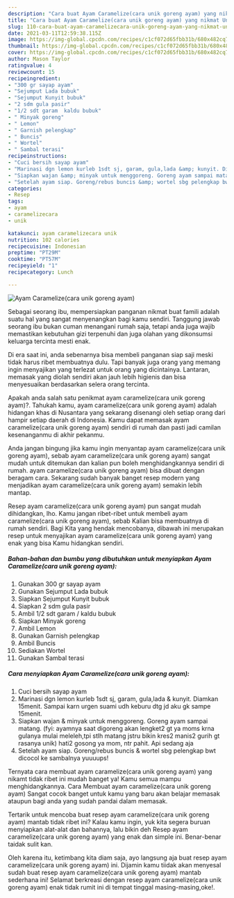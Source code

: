 ```yaml
---
description: "Cara buat Ayam Caramelize(cara unik goreng ayam) yang nikmat Untuk Jualan"
title: "Cara buat Ayam Caramelize(cara unik goreng ayam) yang nikmat Untuk Jualan"
slug: 110-cara-buat-ayam-caramelizecara-unik-goreng-ayam-yang-nikmat-untuk-jualan
date: 2021-03-11T12:59:38.115Z
image: https://img-global.cpcdn.com/recipes/c1cf072d65fbb31b/680x482cq70/ayam-caramelizecara-unik-goreng-ayam-foto-resep-utama.jpg
thumbnail: https://img-global.cpcdn.com/recipes/c1cf072d65fbb31b/680x482cq70/ayam-caramelizecara-unik-goreng-ayam-foto-resep-utama.jpg
cover: https://img-global.cpcdn.com/recipes/c1cf072d65fbb31b/680x482cq70/ayam-caramelizecara-unik-goreng-ayam-foto-resep-utama.jpg
author: Mason Taylor
ratingvalue: 4
reviewcount: 15
recipeingredient:
- "300 gr sayap ayam"
- "Sejumput Lada bubuk"
- "Sejumput Kunyit bubuk"
- "2 sdm gula pasir"
- "1/2 sdt garam  kaldu bubuk"
- " Minyak goreng"
- " Lemon"
- " Garnish pelengkap"
- " Buncis"
- " Wortel"
- " Sambal terasi"
recipeinstructions:
- "Cuci bersih sayap ayam"
- "Marinasi dgn lemon kurleb 1sdt sj, garam, gula,lada &amp; kunyit. Diamkan 15menit. Sampai karn urgen suami udh keburu dtg jd aku gk sampe 15menit."
- "Siapkan wajan &amp; minyak untuk menggoreng. Goreng ayam sampai matang. (fyi: ayamnya saat digoreng akan lengket2 gt ya moms krna gulanya mulai meleleh,tpi stlh matang jstru bikin kres2 manis2 gurih gt rasanya unik) hati2 gosong ya mom, ntr pahit. Api sedang aja"
- "Setelah ayam siap. Goreng/rebus buncis &amp; wortel sbg pelengkap bwt dicocol ke sambalnya yuuuups!"
categories:
- Resep
tags:
- ayam
- caramelizecara
- unik

katakunci: ayam caramelizecara unik 
nutrition: 102 calories
recipecuisine: Indonesian
preptime: "PT29M"
cooktime: "PT57M"
recipeyield: "1"
recipecategory: Lunch

---
```



![Ayam Caramelize(cara unik goreng ayam)](https://img-global.cpcdn.com/recipes/c1cf072d65fbb31b/680x482cq70/ayam-caramelizecara-unik-goreng-ayam-foto-resep-utama.jpg)

Sebagai seorang ibu, mempersiapkan panganan nikmat buat famili adalah suatu hal yang sangat menyenangkan bagi kamu sendiri. Tanggung jawab seorang ibu bukan cuman menangani rumah saja, tetapi anda juga wajib memastikan kebutuhan gizi terpenuhi dan juga olahan yang dikonsumsi keluarga tercinta mesti enak.

Di era  saat ini, anda sebenarnya bisa membeli panganan siap saji meski tidak harus ribet membuatnya dulu. Tapi banyak juga orang yang memang ingin menyajikan yang terlezat untuk orang yang dicintainya. Lantaran, memasak yang diolah sendiri akan jauh lebih higienis dan bisa menyesuaikan berdasarkan selera orang tercinta. 



Apakah anda salah satu penikmat ayam caramelize(cara unik goreng ayam)?. Tahukah kamu, ayam caramelize(cara unik goreng ayam) adalah hidangan khas di Nusantara yang sekarang disenangi oleh setiap orang dari hampir setiap daerah di Indonesia. Kamu dapat memasak ayam caramelize(cara unik goreng ayam) sendiri di rumah dan pasti jadi camilan kesenanganmu di akhir pekanmu.

Anda jangan bingung jika kamu ingin menyantap ayam caramelize(cara unik goreng ayam), sebab ayam caramelize(cara unik goreng ayam) sangat mudah untuk ditemukan dan kalian pun boleh menghidangkannya sendiri di rumah. ayam caramelize(cara unik goreng ayam) bisa dibuat dengan beragam cara. Sekarang sudah banyak banget resep modern yang menjadikan ayam caramelize(cara unik goreng ayam) semakin lebih mantap.

Resep ayam caramelize(cara unik goreng ayam) pun sangat mudah dihidangkan, lho. Kamu jangan ribet-ribet untuk membeli ayam caramelize(cara unik goreng ayam), sebab Kalian bisa membuatnya di rumah sendiri. Bagi Kita yang hendak mencobanya, dibawah ini merupakan resep untuk menyajikan ayam caramelize(cara unik goreng ayam) yang enak yang bisa Kamu hidangkan sendiri.

<!--inarticleads1-->

##### Bahan-bahan dan bumbu yang dibutuhkan untuk menyiapkan Ayam Caramelize(cara unik goreng ayam):

1. Gunakan 300 gr sayap ayam
1. Gunakan Sejumput Lada bubuk
1. Siapkan Sejumput Kunyit bubuk
1. Siapkan 2 sdm gula pasir
1. Ambil 1/2 sdt garam / kaldu bubuk
1. Siapkan  Minyak goreng
1. Ambil  Lemon
1. Gunakan  Garnish pelengkap
1. Ambil  Buncis
1. Sediakan  Wortel
1. Gunakan  Sambal terasi




<!--inarticleads2-->

##### Cara menyiapkan Ayam Caramelize(cara unik goreng ayam):

1. Cuci bersih sayap ayam
1. Marinasi dgn lemon kurleb 1sdt sj, garam, gula,lada &amp; kunyit. Diamkan 15menit. Sampai karn urgen suami udh keburu dtg jd aku gk sampe 15menit.
1. Siapkan wajan &amp; minyak untuk menggoreng. Goreng ayam sampai matang. (fyi: ayamnya saat digoreng akan lengket2 gt ya moms krna gulanya mulai meleleh,tpi stlh matang jstru bikin kres2 manis2 gurih gt rasanya unik) hati2 gosong ya mom, ntr pahit. Api sedang aja
1. Setelah ayam siap. Goreng/rebus buncis &amp; wortel sbg pelengkap bwt dicocol ke sambalnya yuuuups!




Ternyata cara membuat ayam caramelize(cara unik goreng ayam) yang nikamt tidak ribet ini mudah banget ya! Kamu semua mampu menghidangkannya. Cara Membuat ayam caramelize(cara unik goreng ayam) Sangat cocok banget untuk kamu yang baru akan belajar memasak ataupun bagi anda yang sudah pandai dalam memasak.

Tertarik untuk mencoba buat resep ayam caramelize(cara unik goreng ayam) mantab tidak ribet ini? Kalau kamu ingin, yuk kita segera buruan menyiapkan alat-alat dan bahannya, lalu bikin deh Resep ayam caramelize(cara unik goreng ayam) yang enak dan simple ini. Benar-benar taidak sulit kan. 

Oleh karena itu, ketimbang kita diam saja, ayo langsung aja buat resep ayam caramelize(cara unik goreng ayam) ini. Dijamin kamu tiidak akan menyesal sudah buat resep ayam caramelize(cara unik goreng ayam) mantab sederhana ini! Selamat berkreasi dengan resep ayam caramelize(cara unik goreng ayam) enak tidak rumit ini di tempat tinggal masing-masing,oke!.

